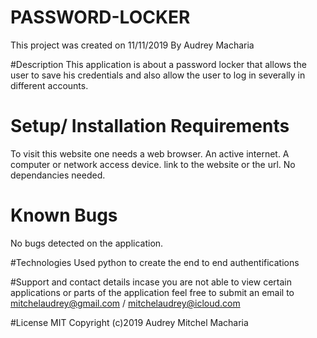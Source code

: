 # PASSWORD-LOCKER
This project was created on 11/11/2019
By Audrey Macharia

#Description
This application is about a password locker that allows the user to save his credentials and also allow the user to log in severally in different accounts.

# Setup/ Installation Requirements
 To visit this website one needs a web browser.
 An active internet.
 A computer or network access device.
 link to the website or the url.
 No dependancies needed.

# Known Bugs
No bugs detected on the application.

#Technologies Used
 python  to create the end to end authentifications

 #Support and contact details
 incase you are not able to view certain applications or parts of the application feel free to submit an email to mitchelaudrey@gmail.com / mitchelaudrey@icloud.com

 #License
 MIT Copyright (c)2019 Audrey Mitchel Macharia
